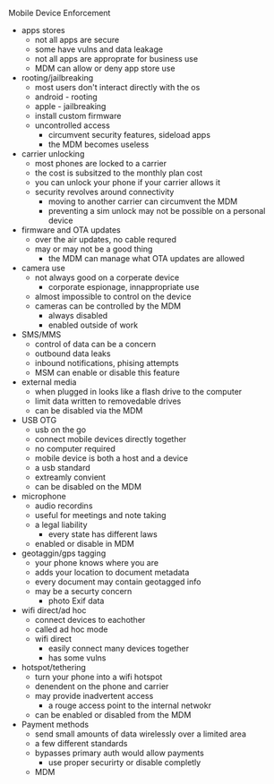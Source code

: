 Mobile Device Enforcement 

* apps stores 
	* not all apps are secure
	* some have vulns and data leakage 
	* not all apps are approprate for business use 
	* MDM can allow or deny app store use 
* rooting/jailbreaking
	* most users don't interact directly with the os
	* android - rooting 
	* apple - jailbreaking
	* install custom firmware 
	* uncontrolled access
		* circumvent security features, sideload apps
		* the MDM becomes useless
* carrier unlocking
	* most phones are locked to a carrier 
	* the cost is subsitzed to the monthly plan cost
	* you can unlock your phone if your carrier allows it
	* security revolves around connectivity 
		* moving to another carrier can circumvent the MDM
		* preventing a sim unlock may not be possible on a personal device 
* firmware and OTA updates
	* over the air updates, no cable requred
	* may or may not be a good thing
		* the MDM can manage what OTA updates are allowed 
* camera use
	* not always good on a corperate device 
		* corporate espionage, innappropriate use 
	* almost impossible to control on the device 
	* cameras can be controlled by the MDM
		* always disabled
		* enabled outside of work
* SMS/MMS
	* control of data can be a concern 
	* outbound data leaks
	* inbound notifications, phising attempts 
	* MSM can enable or disable this feature 
* external media
	* when plugged in looks like a flash drive to the computer 
	* limit data written to removedable drives
	* can be disabled via the MDM
* USB OTG
	* usb on the go
	* connect mobile devices directly together 
	* no computer required
	* mobile device is both a host and a device 
	* a usb  standard 
	* extreamly convient 
	* can be disabled on the MDM
* microphone 
	* audio recordins 
	* useful for meetings and note taking 
	* a legal liability 
		* every state has different laws
	* enabled or disable in MDM
* geotaggin/gps tagging
	* your phone knows where you are 
	* adds your location to document metadata
	* every document may contain geotagged info
	* may be a securty concern 
		* photo Exif data
* wifi direct/ad hoc
	* connect devices to eachother
	* called ad hoc mode 
	* wifi direct
		* easily connect many devices together 
		* has some vulns 
* hotspot/tethering 
	* turn your phone into a wifi hotspot 
	* denendent on the phone and carrier 
	* may provide inadvertent access 
		* a rouge access point to the internal netwokr
	* can be enabled or disabled from the MDM
* Payment methods
	* send small amounts of data wirelessly over a limited area 
	* a few different standards
	* bypasses primary auth would allow payments 
		* use proper securirty or disable completly 
	* MDM